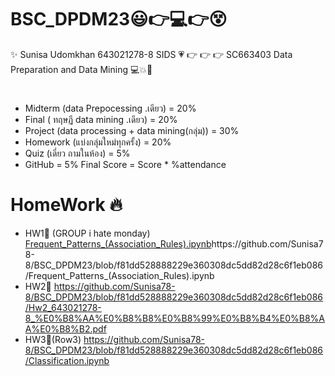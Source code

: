 # BSC_DPDM23😃👉💻👉😵

✨ Sunisa Udomkhan 643021278-8 SIDS 💗
👉 👉 👉  SC663403 Data Preparation and Data Mining 💻💥💯

 #
- Midterm (data Prepocessing .เดียว) = 20%
- Final ( ทฤษฏี data mining .เดียว) = 20%
- Project (data processing + data mining(กลุ่ม)) = 30%
- Homework (แบ่งกลุ่มใหม่ทุกครั้ง) = 20%
- Quiz (เดี่ยว ถามในห้อง) = 5%
- GitHub = 5% Final Score = Score * %attendance

# HomeWork	🔥
- HW1💛 (GROUP i hate monday)  [Frequent_Patterns_(Association_Rules).ipynb](https://github.com/Sunisa78-8/BSC_DPDM23/blob/f81dd528888229e360308dc5dd82d28c6f1eb086/Frequent_Patterns_(Association_Rules).ipynb)https://github.com/Sunisa78-8/BSC_DPDM23/blob/f81dd528888229e360308dc5dd82d28c6f1eb086/Frequent_Patterns_(Association_Rules).ipynb
- HW2💜     https://github.com/Sunisa78-8/BSC_DPDM23/blob/f81dd528888229e360308dc5dd82d28c6f1eb086/Hw2_643021278-8_%E0%B8%AA%E0%B8%B8%E0%B8%99%E0%B8%B4%E0%B8%AA%E0%B8%B2.pdf
- HW3💙(Row3)    https://github.com/Sunisa78-8/BSC_DPDM23/blob/f81dd528888229e360308dc5dd82d28c6f1eb086/Classification.ipynb
